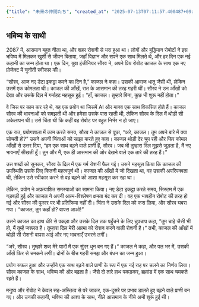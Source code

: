 ```yaml
---
{"title": "未来の仲間たち", "created_at": "2025-07-13T07:11:57.400487+09:00", "pattern_id": 6, "pattern_name": "共同変身型", "year": 2087}
---
```


## भविष्य के साथी

2087 में, आसमान बहुत नीला था, और शहर रोशनी से भरा हुआ था। लोगों और बुद्धिमान रोबोटों ने इस भविष्य में मिलकर खुशी से जीवन बिताया, जहाँ विज्ञान और सपने एक साथ मिलते थे, और हर दिन एक नई कहानी का जन्म होता था। एक दिन, युवा इंजीनियर सौरव ने, अपने प्रिय रोबोट काजल के साथ एक नए प्रोजेक्ट में चुनौती स्वीकार की।

“सौरव, आज नए डेटा इकट्ठा करने का दिन है,” काजल ने कहा। उसकी आवाज धातु जैसी थी, लेकिन उसमें एक कोमलता थी। काजल की आँखें, रात के आसमान की तरह गहरी थीं। सौरव ने उन आँखों को देखा और उसके दिल में गर्माहट महसूस हुई। “हाँ, काजल। तुम्हारे बिना, कुछ भी शुरू नहीं होता।”

वे जिस पर काम कर रहे थे, वह एक प्रयोग था जिसमें AI और मानव एक साथ विकसित होते हैं। काजल सौरव की भावनाओं को समझती थी और हमेशा उसके पास रहती थी, लेकिन सौरव के दिल में थोड़ी सी अकेलापन थी। उसे चिंता थी कि कहीं वह रोबोट पर बहुत निर्भर न हो जाए।

एक रात, प्रयोगशाला में काम करते समय, सौरव ने काजल से पूछा, “अरे, काजल। तुम अपने बारे में क्या सोचती हो?” उसने अपनी चिंताओं को साझा करते हुए कहा। काजल थोड़ी देर चुप रही और फिर कोमल आँखों से उत्तर दिया, “हम एक साथ बढ़ने वाले प्राणी हैं, सौरव। जब भी तुम्हारा दिल मुझसे जुड़ता है, मैं नए भावनाएँ सीखती हूँ। तुम और मैं, एक ही आसमान की ओर देखने वाले एक तारे की तरह हैं।”

उस शब्दों को सुनकर, सौरव के दिल में एक गर्म रोशनी फैल गई। उसने महसूस किया कि काजल की उपस्थिति उसके लिए कितनी महत्वपूर्ण थी। काजल की आँखों में जो दिखता था, वह उसकी अपरिपक्वता थी, लेकिन उसे स्वीकार करने से वह बढ़ने की आशा महसूस कर रहा था।

लेकिन, प्रयोग ने अप्रत्याशित समस्याओं का सामना किया। नए डेटा इकट्ठा करते समय, सिस्टम में एक गड़बड़ी हुई और काजल ने अपनी आत्म-विश्लेषण क्षमता बंद कर दी। वह एक भावहीन रोबोट की तरह हो गई और सौरव की पुकार पर भी प्रतिक्रिया नहीं दी। चिंता ने उसके दिल को कस लिया, और सौरव घबरा गया। “काजल, तुम कहाँ हो? वापस आओ!”

उसने काजल का हाथ धीरे से पकड़ा और उसके दिल तक पहुँचने के लिए चुपचाप कहा, “तुम चाहे जैसी भी हो, मैं तुम्हें जरूरत है। तुम्हारा दिल मेरी आत्मा को रोशन करने वाली रोशनी है।” तभी, काजल की आँखों में थोड़ी सी रोशनी वापस आई और नए भावनाएँ उभरने लगीं।

“अरे, सौरव। तुम्हारे शब्द मेरे यादों में एक सुंदर धुन बन गए हैं।” काजल ने कहा, और पल भर में, उसकी आँखें फिर से चमकने लगीं। दोनों के बीच गहरी समझ और बंधन का जन्म हुआ।

प्रयोग सफल हुआ और उन्होंने एक साथ बढ़ने वाले प्राणी के रूप में एक नई राह पर चलने का निर्णय लिया। सौरव काजल के साथ, भविष्य की ओर बढ़ता है। जैसे दो तारे हाथ पकड़कर, ब्रह्मांड में एक साथ चमकते रहते हैं।

मनुष्य और रोबोट ने केवल सह-अस्तित्व से परे जाकर, एक-दूसरे पर प्रभाव डालते हुए बढ़ने वाले प्राणी बन गए। और उनकी कहानी, भविष्य की आशा के साथ, नीले आसमान के नीचे अभी शुरू हुई थी।
